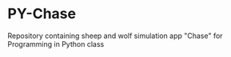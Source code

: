 # PY-Chase
Repository containing sheep and wolf simulation app "Chase" for Programming in Python class
